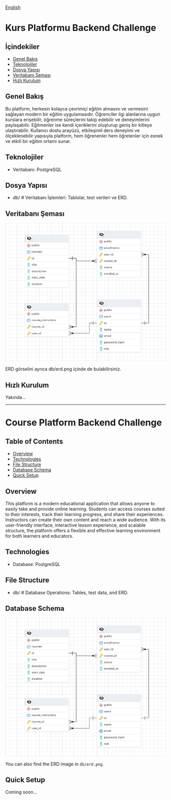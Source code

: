 [English](#course-platform-backend-challenge)

# Kurs Platformu Backend Challenge

## İçindekiler
- [Genel Bakış](#genel-bakis)
- [Teknolojiler](#teknolojiler)
- [Dosya Yapısı](#dosya-yapisi)
- [Veritabanı Şeması](#veritabani-semasi)
- [Hızlı Kurulum](#hizli-kurulum)

<h2 id="genel-bakis">Genel Bakış</h2>

Bu platform, herkesin kolayca çevrimiçi eğitim almasını ve vermesini sağlayan modern bir eğitim uygulamasıdır. Öğrenciler ilgi alanlarına uygun kurslara erişebilir, öğrenme süreçlerini takip edebilir ve deneyimlerini paylaşabilir. Eğitmenler ise kendi içeriklerini oluşturup geniş bir kitleye ulaştırabilir. Kullanıcı dostu arayüzü, etkileşimli ders deneyimi ve ölçeklenebilir yapısıyla platform, hem öğrenenler hem öğretenler için esnek ve etkili bir eğitim ortamı sunar.

<h2 id="teknolojiler">Teknolojiler</h2>

- Veritabanı: PostgreSQL

<h2 id="dosya-yapisi">Dosya Yapısı</h2>

- db/       # Veritabanı İşlemleri: Tablolar, test verileri ve ERD.

<h2 id="veritabani-semasi">Veritabanı Şeması</h2>

![ERD](db/erd.png)

ERD görselini ayrıca db/erd.png içinde de bulabilirsiniz.

<h2 id="hizli-kurulum">Hızlı Kurulum</h2>

Yakında...


---

# Course Platform Backend Challenge

## Table of Contents
- [Overview](#overview)
- [Technologies](#technologies)
- [File Structure](#file-structure)
- [Database Schema](#database-schema)
- [Quick Setup](#quick-setup)

## Overview
This platform is a modern educational application that allows anyone to easily take and provide online learning. Students can access courses suited to their interests, track their learning progress, and share their experiences. Instructors can create their own content and reach a wide audience. With its user-friendly interface, interactive lesson experience, and scalable structure, the platform offers a flexible and effective learning environment for both learners and educators.

## Technologies
- Database: PostgreSQL

## File Structure
- db/       # Database Operations: Tables, test data, and ERD.

## Database Schema
![ERD](db/erd.png)

You can also find the ERD image in `db/erd.png`.

## Quick Setup
Coming soon...